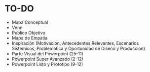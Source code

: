 # TO-DO

- Mapa Conceptual
- Venn
- Publico Objetivo
- Mapa de Empatía
- Inspiración (Motivacion, Antecedentes Relevantes, Escenarios Sistemicos, Problematica y Oportunidad de Diseño y Produccion)
- Parte Visual del Powerpoint (25-11)
- Powerpoint Super Avanzado (2-12)
- Powerpoint Listo y Prototipo (9-12)
